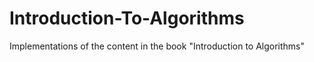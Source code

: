 # Introduction-To-Algorithms
Implementations of the content in the book "Introduction to Algorithms"
